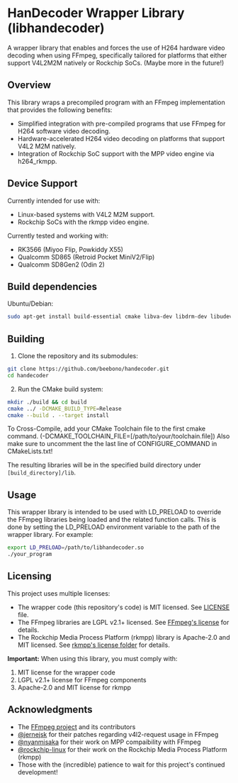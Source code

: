 # HanDecoder Wrapper Library (libhandecoder)

A wrapper library that enables and forces the use of H264 hardware video decoding when using FFmpeg, specifically tailored for platforms that either support V4L2M2M natively or Rockchip SoCs. (Maybe more in the future!)

## Overview

This library wraps a precompiled program with an FFmpeg implementation that provides the following benefits:

- Simplified integration with pre-compiled programs that use FFmpeg for H264 software video decoding.
- Hardware-accelerated H264 video decoding on platforms that support V4L2 M2M natively.
- Integration of Rockchip SoC support with the MPP video engine via h264_rkmpp.

## Device Support

Currently intended for use with:
- Linux-based systems with V4L2 M2M support.
- Rockchip SoCs with the rkmpp video engine.

Currently tested and working with:
- RK3566 (Miyoo Flip, Powkiddy X55)
- Qualcomm SD865 (Retroid Pocket MiniV2/Flip)
- Qualcomm SD8Gen2 (Odin 2)

## Build dependencies

Ubuntu/Debian:
```bash
sudo apt-get install build-essential cmake libva-dev libdrm-dev libudev-dev
```

## Building

1. Clone the repository and its submodules:

```bash
git clone https://github.com/beebono/handecoder.git
cd handecoder
```

2. Run the CMake build system:

```bash
mkdir ./build && cd build
cmake ../ -DCMAKE_BUILD_TYPE=Release
cmake --build . --target install
```

To Cross-Compile, add your CMake Toolchain file to the first cmake command. (-DCMAKE_TOOLCHAIN_FILE=[/path/to/your/toolchain.file])
    Also make sure to uncomment the the last line of CONFIGURE_COMMAND in CMakeLists.txt!

The resulting libraries will be in the specified build directory under `[build_directory]/lib`.

## Usage

This wrapper library is intended to be used with LD_PRELOAD to override the FFmpeg libraries being loaded and the related function calls. This is done by setting the LD_PRELOAD environment variable to the path of the wrapper library. For example:

```bash
export LD_PRELOAD=/path/to/libhandecoder.so
./your_program
```

## Licensing

This project uses multiple licenses:
- The wrapper code (this repository's code) is MIT licensed. See [LICENSE](LICENSE) file.
- The FFmpeg libraries are LGPL v2.1+ licensed. See [FFmpeg's license](https://github.com/FFmpeg/FFmpeg/blob/master/LICENSE.md) for details.
- The Rockchip Media Process Platform (rkmpp) library is Apache-2.0 and MIT licensed. See [rkmpp's license folder](https://github.com/rockchip-linux/mpp/blob/develop/LICENSES) for details.

**Important:** When using this library, you must comply with:
1. MIT license for the wrapper code
2. LGPL v2.1+ license for FFmpeg components
4. Apache-2.0 and MIT license for rkmpp

## Acknowledgments

- The [FFmpeg project](https://www.ffmpeg.org/) and its contributors
- [@jernejsk](https://github.com/jernejsk) for their patches regarding v4l2-request usage in FFmpeg
- [@nyanmisaka](https://github.com/nyanmisaka) for their work on MPP compaibility with FFmpeg
- [@rockchip-linux](https://github.com/rockchip-linux) for their work on the Rockchip Media Process Platform (rkmpp)
- Those with the (incredible) patience to wait for this project's continued development!